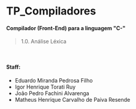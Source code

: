 # TP_Compiladores 
#### Compilador (Front-End) para a linguagem "C-"

>1.0. Análise Léxica 
<br>

#### Staff: 
* Eduardo Miranda Pedrosa Filho
* Igor Henrique Torati Ruy
* João Pedro Fachini Alvarenga
* Matheus Henrique Carvalho de Paiva Resende
